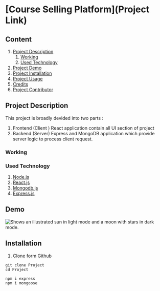 
# [Course Selling Platform](Project Link)

## Content
1. [Project Description]()
    1. [Working]()
    2. [Used Technology]()
2. [Project Demo]()
3. [Project Installation]()
4. [Project Usage]()
5. [Credits]()
6. [Project Contributor]()



## Project Description
This project is broadly devided into two parts :
1. Frontend (Client )
  React application contain all UI section of project
2. Backend (Server)
  Express and MongoDB application which provide server logic to process client request.

### Working

### Used Technology

1. [Node.js]()
2. [React.js]()
3. [Mongodb.js]()
4. [Express.js]()

## Demo
<picture>
  <source media="(prefers-color-scheme: dark)" srcset="https://user-images.githubusercontent.com/25423296/163456776-7f95b81a-f1ed-45f7-b7ab-8fa810d529fa.png">
  <source media="(prefers-color-scheme: light)" srcset="https://user-images.githubusercontent.com/25423296/163456779-a8556205-d0a5-45e2-ac17-42d089e3c3f8.png">
  <img alt="Shows an illustrated sun in light mode and a moon with stars in dark mode." src="https://user-images.githubusercontent.com/25423296/163456779-a8556205-d0a5-45e2-ac17-42d089e3c3f8.png">
</picture>



## Installation
1. Clone form Github
```
git clone Project
cd Project
````



 ```
npm i express
npm i mongoose
```

